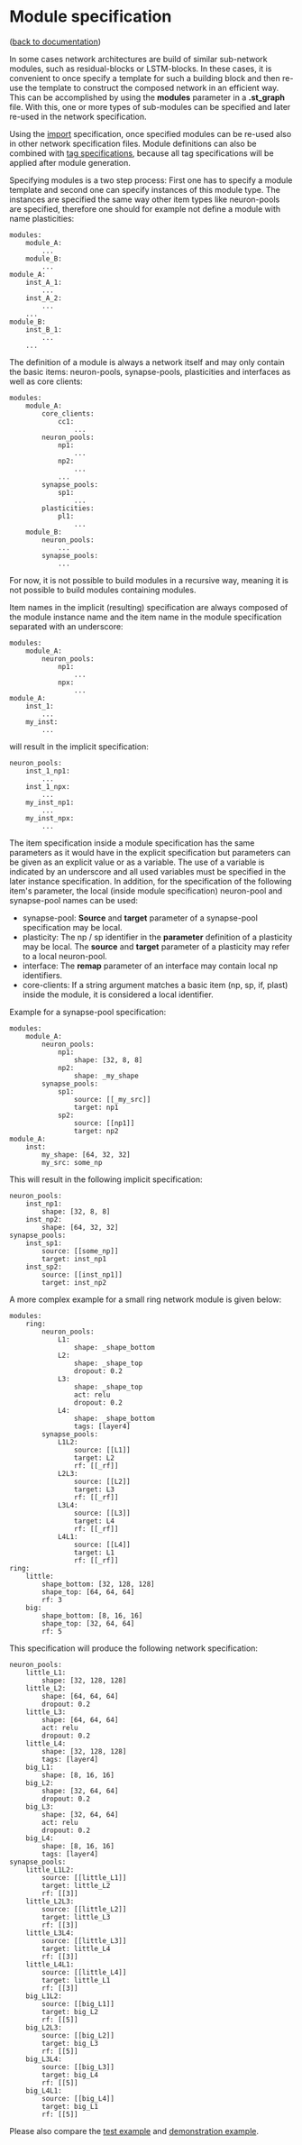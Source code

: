 Module specification
====================
([back to documentation](README.md))

In some cases network architectures are build of similar sub-network modules, such as residual-blocks or LSTM-blocks. In these cases, it is convenient to once specify a template for such a building block and then re-use the template to construct the composed network in an efficient way. This can be accomplished by using the **modules** parameter in a **.st_graph** file. With this, one or more types of sub-modules can be specified and later re-used in the network specification. 

Using the [import](import_specification.md) specification, once specified modules can be re-used also in other network specification files. Module definitions can also be combined with [tag specifications](tag_specification.md), because all tag specifications will be applied after module generation.

Specifying modules is a two step process: First one has to specify a module template and second one can specify instances of this module type. The instances are specified the same way other item types like neuron-pools are specified, therefore one should for example not define a module with name plasticities:

```
modules:
	module_A:
		...
	module_B:
		...
module_A:
	inst_A_1:
		...
	inst_A_2:
		...
	...
module_B:
	inst_B_1:
		...
	...
```

The definition of a module is always a network itself and may only contain the basic items: neuron-pools, synapse-pools, plasticities and interfaces as well as core clients:

```
modules:
	module_A:
		core_clients:
			cc1:
				...
		neuron_pools:
			np1:
				...
			np2:
				...
			...
		synapse_pools:
			sp1:
				...
		plasticities:
			pl1:
				...
	module_B:
		neuron_pools:
			...
		synapse_pools:
			...
```

For now, it is not possible to build modules in a recursive way, meaning it is not possible to build modules containing modules.

Item names in the implicit (resulting) specification are always composed of the module instance name and the item name in the module specification separated with an underscore:

```
modules:
	module_A:
		neuron_pools:
			np1:
				...
			npx:
				...
module_A:
	inst_1:
		...
	my_inst:
		...
```

will result in the implicit specification:

```
neuron_pools:
	inst_1_np1:
		...
	inst_1_npx:
		...
	my_inst_np1:
		...
	my_inst_npx:
		...
```

The item specification inside a module specification has the same parameters as it would have in the explicit specification but parameters can be given as an explicit value or as a variable. The use of a variable is indicated by an underscore and all used variables must be specified in the later instance specification. In addition, for the specification of the following item's parameter, the local (inside module specification) neuron-pool and synapse-pool names can be used:

* synapse-pool: **Source** and **target** parameter of a synapse-pool specification may be local.
* plasticity: The np / sp identifier in the **parameter** definition of a plasticity may be local. The **source** and **target** parameter of a plasticity may refer to a local neuron-pool.
* interface: The **remap** parameter of an interface may contain local np identifiers.
* core-clients: If a string argument matches a basic item (np, sp, if, plast) inside the module, it is considered a local identifier.

Example for a synapse-pool specification:

```
modules:
	module_A:
		neuron_pools:
			np1:
				shape: [32, 8, 8]
			np2:
				shape: _my_shape
		synapse_pools:
			sp1:
				source: [[_my_src]]
				target: np1
			sp2:
				source: [[np1]]
				target: np2
module_A:
	inst:
		my_shape: [64, 32, 32]
		my_src: some_np
```

This will result in the following implicit specification:

```
neuron_pools:
	inst_np1:
		shape: [32, 8, 8]
	inst_np2:
		shape: [64, 32, 32]
synapse_pools:
	inst_sp1:
		source: [[some_np]]
		target: inst_np1
	inst_sp2:
		source: [[inst_np1]]
		target: inst_np2
```

A more complex example for a small ring network module is given below:

```
modules:
	ring:
		neuron_pools:
			L1:
				shape: _shape_bottom
			L2:
				shape: _shape_top
				dropout: 0.2
			L3:
				shape: _shape_top
				act: relu
				dropout: 0.2
			L4:
				shape: _shape_bottom
				tags: [layer4]
		synapse_pools:
			L1L2:
				source: [[L1]]
				target: L2
				rf: [[_rf]]
			L2L3:
				source: [[L2]]
				target: L3
				rf: [[_rf]]
			L3L4:
				source: [[L3]]
				target: L4
				rf: [[_rf]]
			L4L1:
				source: [[L4]]
				target: L1
				rf: [[_rf]]
ring:
	little:
		shape_bottom: [32, 128, 128]
		shape_top: [64, 64, 64]
		rf: 3
	big:
		shape_bottom: [8, 16, 16]
		shape_top: [32, 64, 64]
		rf: 5
```

This specification will produce the following network specification:

```
neuron_pools:
	little_L1:
		shape: [32, 128, 128]
	little_L2:
		shape: [64, 64, 64]
		dropout: 0.2
	little_L3:
		shape: [64, 64, 64]
		act: relu
		dropout: 0.2
	little_L4:
		shape: [32, 128, 128]
		tags: [layer4]
	big_L1:
		shape: [8, 16, 16]
	big_L2:
		shape: [32, 64, 64]
		dropout: 0.2
	big_L3:
		shape: [32, 64, 64]
		act: relu
		dropout: 0.2
	big_L4:
		shape: [8, 16, 16]
		tags: [layer4]
synapse_pools:
	little_L1L2:
		source: [[little_L1]]
		target: little_L2
		rf: [[3]]
	little_L2L3:
		source: [[little_L2]]
		target: little_L3
		rf: [[3]]
	little_L3L4:
		source: [[little_L3]]
		target: little_L4
		rf: [[3]]
	little_L4L1:
		source: [[little_L4]]
		target: little_L1
		rf: [[3]]
	big_L1L2:
		source: [[big_L1]]
		target: big_L2
		rf: [[5]]
	big_L2L3:
		source: [[big_L2]]
		target: big_L3
		rf: [[5]]
	big_L3L4:
		source: [[big_L3]]
		target: big_L4
		rf: [[5]]
	big_L4L1:
		source: [[big_L4]]
		target: big_L1
		rf: [[5]]
```

Please also compare the [test example](../examples/test_module.st_graph) and [demonstration example](../examples/cifar10_small_comparison.st_graph).
